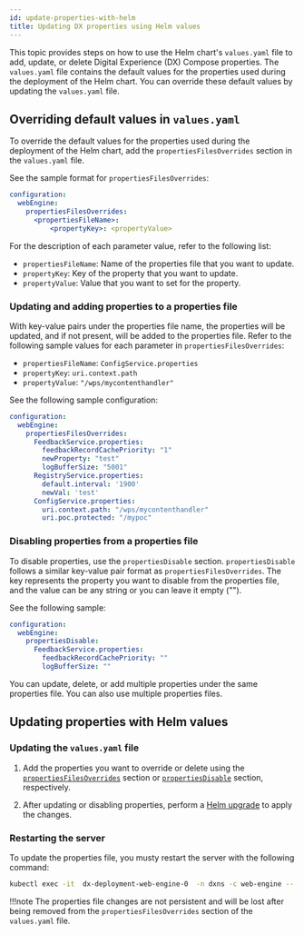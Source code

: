 ```yaml
---
id: update-properties-with-helm
title: Updating DX properties using Helm values
---
```


This topic provides steps on how to use the Helm chart's `values.yaml` file to add, update, or delete Digital Experience (DX) Compose properties. The `values.yaml` file contains the default values for the properties used during the deployment of the Helm chart. You can override these default values by updating the `values.yaml` file.

## Overriding default values in `values.yaml`

To override the default values for the properties used during the deployment of the Helm chart, add the `propertiesFilesOverrides` section in the `values.yaml` file.

See the sample format for `propertiesFilesOverrides`:
  
```yaml
configuration:
  webEngine:
    propertiesFilesOverrides: 
      <propertiesFileName>: 
          <propertyKey>: <propertyValue>
```

For the description of each parameter value, refer to the following list:

- `propertiesFileName`: Name of the properties file that you want to update.
- `propertyKey`: Key of the property that you want to update.
- `propertyValue`: Value that you want to set for the property.

### Updating and adding properties to a properties file

With key-value pairs under the properties file name, the properties will be updated, and if not present, will be added to the properties file.
Refer to the following sample values for each parameter in `propertiesFilesOverrides`:

- `propertiesFileName`: `ConfigService.properties`
- `propertyKey`: `uri.context.path`
- `propertyValue`: `"/wps/mycontenthandler"`

See the following sample configuration:

```yaml
configuration:
  webEngine:
    propertiesFilesOverrides: 
      FeedbackService.properties:
        feedbackRecordCachePriority: "1"
        newProperty: "test"
        logBufferSize: "5001"
      RegistryService.properties:
        default.interval: '1900'
        newVal: 'test'
      ConfigService.properties:
        uri.context.path: "/wps/mycontenthandler"
        uri.poc.protected: "/mypoc"
```

### Disabling properties from a properties file

To disable properties, use the `propertiesDisable` section. `propertiesDisable` follows a similar key-value pair format as `propertiesFilesOverrides`. The key represents the property you want to disable from the properties file, and the value can be any string or you can leave it empty ("").

See the following sample:

```yaml
configuration:
  webEngine:
    propertiesDisable:
      FeedbackService.properties: 
        feedbackRecordCachePriority: ""
        logBufferSize: ""
```

You can update, delete, or add multiple properties under the same properties file. You can also use multiple properties files.

## Updating properties with Helm values

### Updating the `values.yaml` file

1. Add the properties you want to override or delete using the [`propertiesFilesOverrides`](#overriding-default-values-in-valuesyaml) section or [`propertiesDisable`](#disabling-properties-from-a-properties-file) section, respectively.

2. After updating or disabling properties, perform a [Helm upgrade](helm_upgrade_values.md) to apply the changes.

### Restarting the server

To update the properties file, you musty restart the server with the following command:

```sh
kubectl exec -it  dx-deployment-web-engine-0  -n dxns -c web-engine -- /opt/openliberty/wlp/usr/svrcfg/bin/restart.sh
```

!!!note
    The properties file changes are not persistent and will be lost after being removed from the `propertiesFilesOverrides` section of the `values.yaml` file.